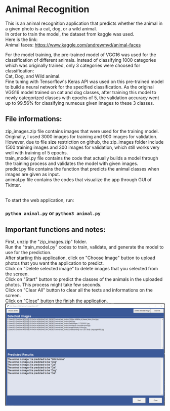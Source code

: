 # Animal Recognition

This is an animal recognition application that predicts whether the animal in a given photo is a cat, dog, or a wild animal. <br />
In order to train the model, the dataset from kaggle was used. <br />
Here is the link: <br />
Animal faces: https://www.kaggle.com/andrewmvd/animal-faces <br />

For the model training, the pre-trained model of VGG16 was used for the classification of different animals. Instead of classifying 1000 categories which was originally trained, only 3 categories were choosed for classification: <br />
Cat, Dog, and Wild animal. <br />
Fine tuning with Tensorflow's Keras API was used on this pre-trained model to build a neural network for the specified classification. As the original VGG16 model trained on cat and dog classes, after training this model to newly categorized classes with epochs of 5, the validation accuracy went up to 99.56% for classifying numeous given images to these 3 classes. <br />

## File informations: <br />
zip_images.zip file contains images that were used for the training model. Originally, I used 3000 images for training and 900 images for validation. However, due to file size restriction on github, the zip_images folder include 1500 training images and 300 images for validation, which still works very well with training of 5 epochs. <br />
train_model.py file contains the code that actually builds a model through the training process and validates the model with given images. <br />
predict.py file contains the function that predicts the animal classes when images are given as input. <br />
animal.py file contains the codes that visualize the app through GUI of Tkinter. <br />
<br />

To start the web application, run:
### `python animal.py` or `python3 animal.py`

## Important functions and notes: <br />
First, unzip the "zip_images.zip" folder. <br />
Run the "train_model.py" codes to train, validate, and generate the model to use for the prediction. <br />
After starting this application, click on "Choose Image" button to upload photos that you want the application to predict. <br />
Click on "Delete selected image" to delete images that you selected from the screen. <br />
Click on "Start" button to predict the classes of the animals in the uploaded photos. This process might take few seconds.<br />
Click on "Clear All" button to clear all the texts and informations on the screen. <br />
Click on "Close" button the finish the application. <br />
![Example image of this web application](app_screenshot.png)